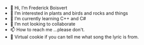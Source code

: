 - 👋 Hi, I’m Frederick Boisvert
- 👀 I’m interested in plants and birds and rocks and things
- 🌱 I’m currently learning C++ and C#
- 💞️ I’m not looking to collaborate
- 📫 How to reach me ...please don't.
- 🍪 Virtual cookie if you can tell me what song the lyric is from.

<!---
boif1403/boif1403 is a ✨ special ✨ repository because its `README.md` (this file) appears on your GitHub profile.
You can click the Preview link to take a look at your changes.
--->
